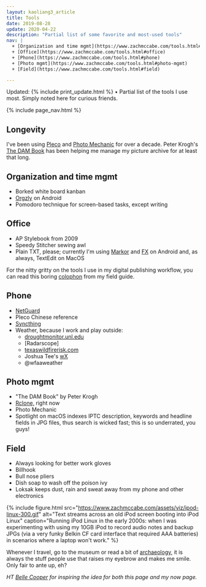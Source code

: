 ```yaml
---
layout: kaoliang3_article
title: Tools
date: 2019-08-28
update: 2020-04-22
description: "Partial list of some favorite and most-used tools"
nav: |
  + [Organization and time mgmt](https://www.zachmccabe.com/tools.html#organization-and-time-mgmt) 
  + [Office](https://www.zachmccabe.com/tools.html#office)
  + [Phone](https://www.zachmccabe.com/tools.html#phone)
  + [Photo mgmt](https://www.zachmccabe.com/tools.html#photo-mgmt)
  + [Field](https://www.zachmccabe.com/tools.html#field)

---
```



Updated: {% include print_update.html %} • Partial list of the tools I use most. Simply noted here for curious friends.



{% include page_nav.html %}



## Longevity

I've been using [Pleco] and [Photo Mechanic] for over a decade. Peter Krogh's [The DAM Book] has been helping me manage my picture archive for at least that long.

[Pleco]: https://www.pleco.com/

[Photo Mechanic]: https://home.camerabits.com/

[The DAM Book]: https://www.thedambook.com/



## Organization and time mgmt

+ Borked white board kanban
+ [Orgzly] on Android
+ Pomodoro technique for screen-based tasks, except writing

[Orgzly]: http://www.orgzly.com/



## Office

+ AP Stylebook from 2009
+ Speedy Stitcher sewing awl
+ Plain TXT, please; currently I'm using [Markor] and [FX] on Android and, as always, TextEdit on MacOS

[Markor]: https://github.com/gsantner/markor

[FX]: http://www.nextapp.com/fx/

For the nitty gritty on the tools I use in my digital publishing workflow, you can read this boring [colophon] from my field guide.

[colophon]: https://www.zachmccabe.com/beijing/how_the_book_got_made.html



## Phone

+ [NetGuard]
+ Pleco Chinese reference
+ [Syncthing]
+ Weather, because I work and play outside:
  - [droughtmonitor.unl.edu]
  - [Radarscope]
  - [texaswildfirerisk.com]
  - Joshua Tee's [wX]
  - @wfaaweather

[NetGuard]: https://www.netguard.me/

[Syncthing]: https://syncthing.net/

[droughtmonitor.unl.edu]: https://droughtmonitor.unl.edu/CurrentMap/StateDroughtMonitor.aspx?TX

[Radarscope,]: https://www.radarscope.app/

[texaswildfirerisk.com]: https://texaswildfirerisk.com/Map/Public/

[wX]: https://docs.google.com/document/d/1OQrviP10XBvQZ7QKh5R4bsd72ZKffK5f0ISRuCaSk5k/edit



## Photo mgmt

+ "The DAM Book" by Peter Krogh
+ [Rclone,] right now
+ Photo Mechanic
+ Spotlight on macOS indexes IPTC description, keywords and headline fields in JPG files, thus search is wicked fast; this is so underrated, you guys!

[Rclone,]: https://rclone.org/



## Field

+ Always looking for better work gloves
+ Billhook
+ Bull nose pliers
+ Dish soap to wash off the poison ivy
+ Loksak keeps dust, rain and sweat away from my phone and other electronics



{% include figure.html src="https://www.zachmccabe.com/assets/viz/ipod-linux-300.gif" alt="Text streams across an old iPod screen booting into iPod Linux" caption="Running iPod Linux in the early 2000s: when I was experimenting with using my 10GB iPod to record audio notes and backup JPGs (via a very funky Belkin CF card interface that required AAA batteries) in scenarios where a laptop won't work." %}



Whenever I travel, go to the museum or read a bit of [archaeology,] it is always the stuff people use that raises my eyebrow and makes me smile. Only fair to ante up, eh?

*HT [Belle Cooper] for inspiring the idea for both this page and my now page.*

[archaeology,]: https://archive.org/details/StoneAgeEconomics_201611/page/n31

[Belle Cooper]: http://bellebcooper.com/
